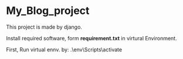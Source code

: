# My_Blog_project
This project is made by django.

Install required software, form **requirement.txt** in virtural Environment.

First, Run virtual ennv. by: .\env\Scripts\activate



